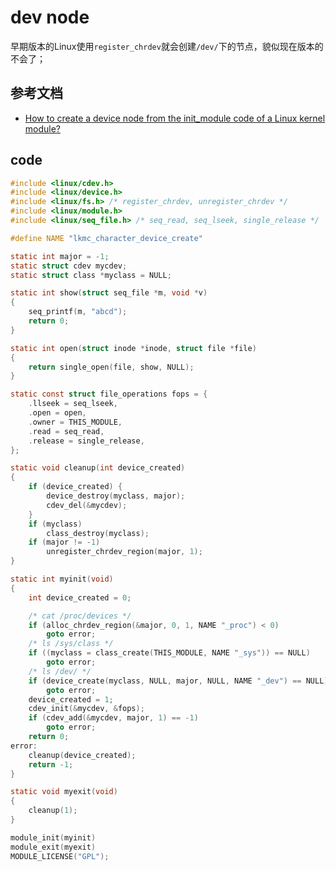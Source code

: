 # dev node

早期版本的Linux使用`register_chrdev`就会创建`/dev/`下的节点，貌似现在版本的不会了；

## 参考文档

* [How to create a device node from the init_module code of a Linux kernel module?](https://stackoverflow.com/questions/5970595/how-to-create-a-device-node-from-the-init-module-code-of-a-linux-kernel-module)

## code

```C
#include <linux/cdev.h>
#include <linux/device.h>
#include <linux/fs.h> /* register_chrdev, unregister_chrdev */
#include <linux/module.h>
#include <linux/seq_file.h> /* seq_read, seq_lseek, single_release */

#define NAME "lkmc_character_device_create"

static int major = -1;
static struct cdev mycdev;
static struct class *myclass = NULL;

static int show(struct seq_file *m, void *v)
{
    seq_printf(m, "abcd");
    return 0;
}

static int open(struct inode *inode, struct file *file)
{
    return single_open(file, show, NULL);
}

static const struct file_operations fops = {
    .llseek = seq_lseek,
    .open = open,
    .owner = THIS_MODULE,
    .read = seq_read,
    .release = single_release,
};

static void cleanup(int device_created)
{
    if (device_created) {
        device_destroy(myclass, major);
        cdev_del(&mycdev);
    }
    if (myclass)
        class_destroy(myclass);
    if (major != -1)
        unregister_chrdev_region(major, 1);
}

static int myinit(void)
{
    int device_created = 0;

    /* cat /proc/devices */
    if (alloc_chrdev_region(&major, 0, 1, NAME "_proc") < 0)
        goto error;
    /* ls /sys/class */
    if ((myclass = class_create(THIS_MODULE, NAME "_sys")) == NULL)
        goto error;
    /* ls /dev/ */
    if (device_create(myclass, NULL, major, NULL, NAME "_dev") == NULL)
        goto error;
    device_created = 1;
    cdev_init(&mycdev, &fops);
    if (cdev_add(&mycdev, major, 1) == -1)
        goto error;
    return 0;
error:
    cleanup(device_created);
    return -1;
}

static void myexit(void)
{
    cleanup(1);
}

module_init(myinit)
module_exit(myexit)
MODULE_LICENSE("GPL");
```